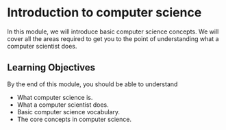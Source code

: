 # Introduction to computer science

In this module, we will introduce basic computer science concepts. We will
cover all the areas required to get you to the point of understanding what a
computer scientist does.

## Learning Objectives

By the end of this module, you should be able to understand

- What computer science is.
- What a computer scientist does.
- Basic computer science vocabulary.
- The core concepts in computer science.
